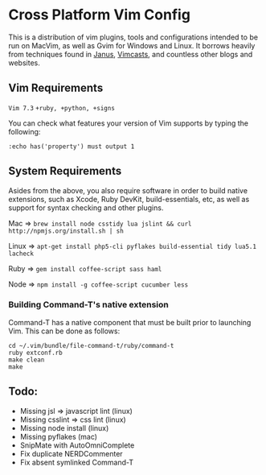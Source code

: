 # Cross Platform Vim Config

This is a distribution of vim plugins, tools and configurations intended to be run on MacVim, as well as Gvim for Windows and Linux. It borrows heavily from techniques found in [Janus](https://github.com/carlhuda/janus), [Vimcasts](http://vimcasts.org/), and countless other blogs and websites.

## Vim Requirements

`Vim 7.3`
`+ruby, +python, +signs`

You can check what features your version of Vim supports by typing the following:

```:echo has('property') must output 1```

## System Requirements
Asides from the above, you also require software in order to build native extensions, such as Xcode, Ruby DevKit, build-essentials, etc, as well as support for syntax checking and other plugins.

Mac   => ```brew install node csstidy lua jslint && curl http://npmjs.org/install.sh | sh```

Linux => ```apt-get install php5-cli pyflakes build-essential tidy lua5.1 lacheck```

Ruby  => ```gem install coffee-script sass haml```

Node  => ```npm install -g coffee-script cucumber less```


### Building Command-T's native extension
Command-T has a native component that must be built prior to launching Vim. This can be done as follows:

    cd ~/.vim/bundle/file-command-t/ruby/command-t
    ruby extconf.rb
    make clean
    make

## Todo:
* Missing jsl => javascript lint (linux)
* Missing csslint => css lint (linux)
* Missing node install (linux)
* Missing pyflakes (mac)
* SnipMate with AutoOmniComplete
* Fix duplicate NERDCommenter
* Fix absent symlinked Command-T


